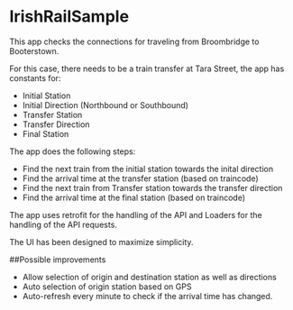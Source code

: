 # IrishRailSample
This app checks the connections for traveling from Broombridge to Booterstown.

For this case, there needs to be a train transfer at Tara Street, the app has constants for:
* Initial Station
* Initial Direction (Northbound or Southbound)
* Transfer Station
* Transfer Direction
* Final Station

The app does the following steps:
* Find the next train from the initial station towards the inital direction
* Find the arrival time at the transfer station (based on traincode)
* Find the next train from Transfer station towards the transfer direction
* Find the arrival time at the final station (based on traincode)

The app uses retrofit for the handling of the API and Loaders for the handling of the API requests.

The UI has been designed to maximize simplicity.

##Possible improvements
* Allow selection of origin and destination station as well as directions
* Auto selection of origin station based on GPS
* Auto-refresh every minute to check if the arrival time has changed.

